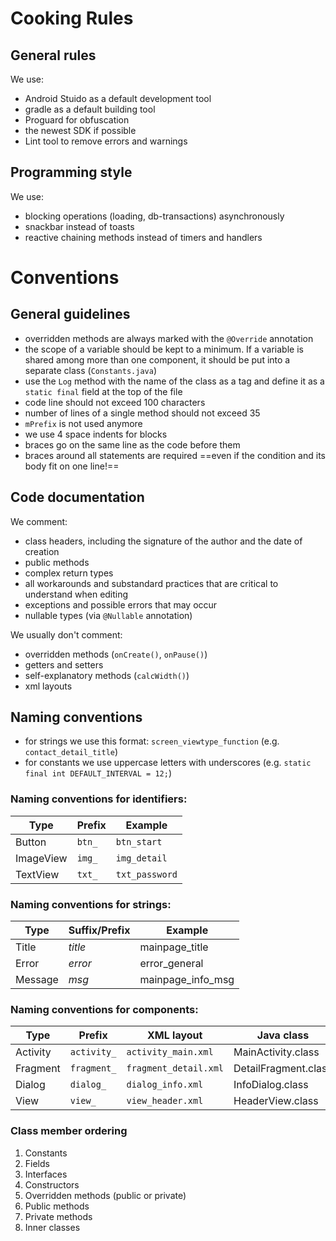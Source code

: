 # Cooking Rules

## General rules
We use:
- Android Stuido as a default development tool
- gradle as a default building tool
- Proguard for obfuscation
- the newest SDK if possible
- Lint tool to remove errors and warnings

## Programming style
We use:
- blocking operations (loading, db-transactions) asynchronously
- snackbar instead of toasts
- reactive chaining methods instead of timers and handlers


# Conventions

## General guidelines
- overridden methods are always marked with the `@Override` annotation
- the scope of a variable should be kept to a minimum. If a variable is shared among more than one component, it should be put into a separate class (`Constants.java`)
- use the `Log` method with the name of the class as a tag and define it as a `static final` field at the top of the file
- code line should not exceed 100 characters
- number of lines of a single method should not exceed 35
- `mPrefix` is not used anymore
- we use 4 space indents for blocks
- braces go on the same line as the code before them
- braces around all statements are required ==even if the condition and its body fit on one line!==

## Code documentation
We comment:
- class headers, including the signature of the author and the date of creation
- public methods
- complex return types
- all workarounds and substandard practices that are critical to understand when editing
- exceptions and possible errors that may occur
- nullable types (via `@Nullable` annotation)


We usually don't comment:
- overridden methods (`onCreate()`, `onPause()`)
- getters and setters
- self-explanatory methods (`calcWidth()`)
- xml layouts



## Naming conventions
- for strings we use this format: `screen_viewtype_function` (e.g. `contact_detail_title`)
- for constants we use uppercase letters with underscores (e.g. `static final int DEFAULT_INTERVAL = 12;`)



### Naming conventions for identifiers:

| Type   | Prefix            |		Example               |
|--------------| ------------------|------------------|
|Button   | `btn_`             | `btn_start`    |
|ImageView   | `img_`             | `img_detail`    |
|TextView   | `txt_`             | `txt_password`    |

### Naming conventions for strings:

| Type   | Suffix/Prefix            |		Example               |
|--------------| ------------------|------------------|
|Title   | _title_             | mainpage_title    |
|Error   | _error_             | error_general    |
|Message   | _msg_             | mainpage_info_msg    |

### Naming conventions for components:

| Type   | Prefix  |  XML layout      | Java class |
|--------------| ------------------|------------------|---|
|Activity   | `activity_` | `activity_main.xml`    | MainActivity.class |
|Fragment   | `fragment_` | `fragment_detail.xml`    | DetailFragment.class |
|Dialog   | `dialog_` | `dialog_info.xml`    | InfoDialog.class |
|View   | `view_` | `view_header.xml`    | HeaderView.class |


### Class member ordering
1. Constants
2. Fields
3. Interfaces
4. Constructors
5. Overridden methods (public or private)
6. Public methods
7. Private methods
8. Inner classes
